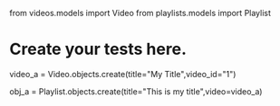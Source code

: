from videos.models import Video
from playlists.models import Playlist

# Create your tests here.
video_a = Video.objects.create(title="My Title",video_id="1")

obj_a = Playlist.objects.create(title="This is my title",video=video_a)